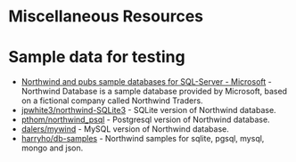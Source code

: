# Miscellaneous Resources

# Sample data for testing

- [Northwind and pubs sample databases for SQL-Server - Microsoft](https://github.com/microsoft/sql-server-samples/tree/master/samples/databases/northwind-pubs) - Northwind Database is a sample database provided by Microsoft, based on a fictional company called Northwind Traders.
- [jpwhite3/northwind-SQLite3](https://github.com/jpwhite3/northwind-SQLite3/) - SQLite version of Northwind database.
- [pthom/northwind_psql](https://github.com/pthom/northwind_psql) - Postgresql version of Northwind database.
- [dalers/mywind](https://github.com/dalers/mywind) - MySQL version of Northwind database.
- [harryho/db-samples](https://github.com/harryho/db-samples) - Northwind samples for sqlite, pgsql, mysql, mongo and json.